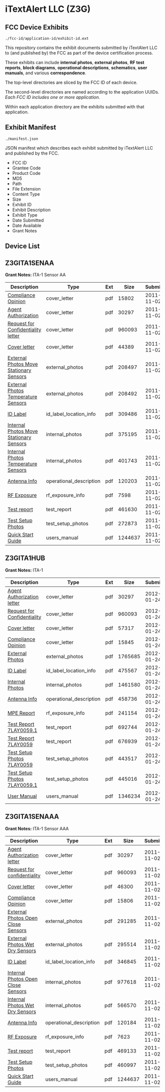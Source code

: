 # iTextAlert LLC (Z3G)
## FCC Device Exhibits

```
./fcc-id/application-id/exhibit-id.ext
```

This repository contains the exhibit documents submitted by iTextAlert LLC to (and published by) the FCC as part of the device certification process.

These exhibits can include **internal photos**, **external photos**, **RF test reports**, **block diagrams**, **operational descriptions**, **schematics**, **user manuals**, and various **correspondence**.

The top-level directories are sliced by the FCC ID of each device.

The second-level directories are named according to the application UUIDs. *Each FCC ID includes one or more application.*

Within each application directory are the exhibits submitted with that application. 

## Exhibit Manifest

```
./manifest.json
```

JSON manifest which describes each exhibit submitted by iTextAlert LLC and published by the FCC.

- FCC ID
- Grantee Code
- Product Code
- MD5
- Path
- File Extension
- Content Type
- Size
- Exhibit ID
- Exhibit Description
- Exhibit Type
- Date Submitted
- Date Available
- Grant Notes

## Device List
## Z3GITA1SENAA
**Grant Notes:** ITA-1 Sensor AA

| Description | Type | Ext | Size | Submitted | Available |
| ----------- | ---- | --- | ---- | --------- | --------- |
| [Compliance Opinion](Z3GITA1SENAA/2b25a2dacd890a3c4f97c74f8fdc25e6/1572417.pdf) | cover_letter | pdf | 15802 | 2011-11-02 | 2011-11-02 |
| [Agent Authorization](Z3GITA1SENAA/2b25a2dacd890a3c4f97c74f8fdc25e6/1572398.pdf) | cover_letter | pdf | 30297 | 2011-11-02 | 2011-11-02 |
| [Request for Confidentiality letter](Z3GITA1SENAA/2b25a2dacd890a3c4f97c74f8fdc25e6/1572399.pdf) | cover_letter | pdf | 960093 | 2011-11-02 | 2011-11-02 |
| [Cover letter](Z3GITA1SENAA/2b25a2dacd890a3c4f97c74f8fdc25e6/1572443.pdf) | cover_letter | pdf | 44389 | 2011-11-02 | 2011-11-02 |
| [External Photos Move  Stationary Sensors](Z3GITA1SENAA/2b25a2dacd890a3c4f97c74f8fdc25e6/1572418.pdf) | external_photos | pdf | 208497 | 2011-11-02 | 2011-11-02 |
| [External Photos Temperature Sensors](Z3GITA1SENAA/2b25a2dacd890a3c4f97c74f8fdc25e6/1572419.pdf) | external_photos | pdf | 208492 | 2011-11-02 | 2011-11-02 |
| [ID Label](Z3GITA1SENAA/2b25a2dacd890a3c4f97c74f8fdc25e6/1572423.pdf) | id_label_location_info | pdf | 309486 | 2011-11-02 | 2011-11-02 |
| [Internal Photos Move  Stationary Sensors](Z3GITA1SENAA/2b25a2dacd890a3c4f97c74f8fdc25e6/1572424.pdf) | internal_photos | pdf | 375195 | 2011-11-02 | 2011-11-02 |
| [Internal Photos Temperature Sensors](Z3GITA1SENAA/2b25a2dacd890a3c4f97c74f8fdc25e6/1572425.pdf) | internal_photos | pdf | 401743 | 2011-11-02 | 2011-11-02 |
| [Antenna Info](Z3GITA1SENAA/2b25a2dacd890a3c4f97c74f8fdc25e6/1572416.pdf) | operational_description | pdf | 120203 | 2011-11-02 | 2011-11-02 |
| [RF Exposure](Z3GITA1SENAA/2b25a2dacd890a3c4f97c74f8fdc25e6/1572429.pdf) | rf_exposure_info | pdf | 7598 | 2011-11-02 | 2011-11-02 |
| [Test report](Z3GITA1SENAA/2b25a2dacd890a3c4f97c74f8fdc25e6/1572428.pdf) | test_report | pdf | 461630 | 2011-11-02 | 2011-11-02 |
| [Test Setup Photos](Z3GITA1SENAA/2b25a2dacd890a3c4f97c74f8fdc25e6/1572445.pdf) | test_setup_photos | pdf | 272873 | 2011-11-02 | 2011-11-02 |
| [Quick Start Guide](Z3GITA1SENAA/2b25a2dacd890a3c4f97c74f8fdc25e6/1572404.pdf) | users_manual | pdf | 1244637 | 2011-11-02 | 2011-11-02 |
## Z3GITA1HUB
**Grant Notes:** ITA-1

| Description | Type | Ext | Size | Submitted | Available |
| ----------- | ---- | --- | ---- | --------- | --------- |
| [Agent Authorization letter](Z3GITA1HUB/333958b40b203f73ae48af8f66b3d908/1572398.pdf) | cover_letter | pdf | 30297 | 2012-01-24 | 2012-01-24 |
| [Request for Confidentiality](Z3GITA1HUB/333958b40b203f73ae48af8f66b3d908/1572399.pdf) | cover_letter | pdf | 960093 | 2012-01-24 | 2012-01-24 |
| [Cover letter](Z3GITA1HUB/333958b40b203f73ae48af8f66b3d908/1626522.pdf) | cover_letter | pdf | 57317 | 2012-01-24 | 2012-01-24 |
| [Compliance Opinion](Z3GITA1HUB/333958b40b203f73ae48af8f66b3d908/1626533.pdf) | cover_letter | pdf | 15845 | 2012-01-24 | 2012-01-24 |
| [External Photos](Z3GITA1HUB/333958b40b203f73ae48af8f66b3d908/1626514.pdf) | external_photos | pdf | 1765685 | 2012-01-24 | 2012-01-24 |
| [ID Label](Z3GITA1HUB/333958b40b203f73ae48af8f66b3d908/1626517.pdf) | id_label_location_info | pdf | 475567 | 2012-01-24 | 2012-01-24 |
| [Internal Photos](Z3GITA1HUB/333958b40b203f73ae48af8f66b3d908/1626518.pdf) | internal_photos | pdf | 1461580 | 2012-01-24 | 2012-01-24 |
| [Antenna Info](Z3GITA1HUB/333958b40b203f73ae48af8f66b3d908/1626523.pdf) | operational_description | pdf | 458736 | 2012-01-24 | 2012-01-24 |
| [MPE Report](Z3GITA1HUB/333958b40b203f73ae48af8f66b3d908/1626526.pdf) | rf_exposure_info | pdf | 241154 | 2012-01-24 | 2012-01-24 |
| [Test Report 7LAY0059.1](Z3GITA1HUB/333958b40b203f73ae48af8f66b3d908/1626525.pdf) | test_report | pdf | 692744 | 2012-01-24 | 2012-01-24 |
| [Test Report 7LAY0059](Z3GITA1HUB/333958b40b203f73ae48af8f66b3d908/1626530.pdf) | test_report | pdf | 676939 | 2012-01-24 | 2012-01-24 |
| [Test Setup Photos  7LAY0059](Z3GITA1HUB/333958b40b203f73ae48af8f66b3d908/1626531.pdf) | test_setup_photos | pdf | 443517 | 2012-01-24 | 2012-01-24 |
| [Test Setup Photos  7LAY0059.1](Z3GITA1HUB/333958b40b203f73ae48af8f66b3d908/1626532.pdf) | test_setup_photos | pdf | 445016 | 2012-01-24 | 2012-01-24 |
| [User Manual](Z3GITA1HUB/333958b40b203f73ae48af8f66b3d908/1626524.pdf) | users_manual | pdf | 1346234 | 2012-01-24 | 2012-01-24 |
## Z3GITA1SENAAA
**Grant Notes:** ITA-1 Sensor AAA

| Description | Type | Ext | Size | Submitted | Available |
| ----------- | ---- | --- | ---- | --------- | --------- |
| [Agent Authorization letter](Z3GITA1SENAAA/0f02a0187f3b9322a28c17d960e48d40/1572398.pdf) | cover_letter | pdf | 30297 | 2011-11-02 | 2011-11-02 |
| [Request for confidentiality](Z3GITA1SENAAA/0f02a0187f3b9322a28c17d960e48d40/1572399.pdf) | cover_letter | pdf | 960093 | 2011-11-02 | 2011-11-02 |
| [Cover letter](Z3GITA1SENAAA/0f02a0187f3b9322a28c17d960e48d40/1572407.pdf) | cover_letter | pdf | 46300 | 2011-11-02 | 2011-11-02 |
| [Compliance Opinion](Z3GITA1SENAAA/0f02a0187f3b9322a28c17d960e48d40/1572413.pdf) | cover_letter | pdf | 15806 | 2011-11-02 | 2011-11-02 |
| [External Photos  Open Close Sensors](Z3GITA1SENAAA/0f02a0187f3b9322a28c17d960e48d40/1572396.pdf) | external_photos | pdf | 291285 | 2011-11-02 | 2011-11-02 |
| [External Photos Wet Dry Sensors](Z3GITA1SENAAA/0f02a0187f3b9322a28c17d960e48d40/1572397.pdf) | external_photos | pdf | 295514 | 2011-11-02 | 2011-11-02 |
| [ID Label](Z3GITA1SENAAA/0f02a0187f3b9322a28c17d960e48d40/1572400.pdf) | id_label_location_info | pdf | 346845 | 2011-11-02 | 2011-11-02 |
| [Internal Photos Open  Close Sensors](Z3GITA1SENAAA/0f02a0187f3b9322a28c17d960e48d40/1572401.pdf) | internal_photos | pdf | 977618 | 2011-11-02 | 2011-11-02 |
| [Internal Photos Wet Dry Sensors](Z3GITA1SENAAA/0f02a0187f3b9322a28c17d960e48d40/1572402.pdf) | internal_photos | pdf | 566570 | 2011-11-02 | 2011-11-02 |
| [Antenna Info](Z3GITA1SENAAA/0f02a0187f3b9322a28c17d960e48d40/1572395.pdf) | operational_description | pdf | 120184 | 2011-11-02 | 2011-11-02 |
| [RF Exposure](Z3GITA1SENAAA/0f02a0187f3b9322a28c17d960e48d40/1572406.pdf) | rf_exposure_info | pdf | 7623 | 2011-11-02 | 2011-11-02 |
| [Test report](Z3GITA1SENAAA/0f02a0187f3b9322a28c17d960e48d40/1572405.pdf) | test_report | pdf | 469133 | 2011-11-02 | 2011-11-02 |
| [Test Setup Photos](Z3GITA1SENAAA/0f02a0187f3b9322a28c17d960e48d40/1572412.pdf) | test_setup_photos | pdf | 460997 | 2011-11-02 | 2011-11-02 |
| [Quick Start Guide](Z3GITA1SENAAA/0f02a0187f3b9322a28c17d960e48d40/1572404.pdf) | users_manual | pdf | 1244637 | 2011-11-02 | 2011-11-02 |
